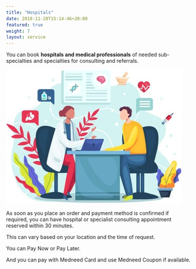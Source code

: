 ```yaml
---
title: "Hospitals"
date: 2018-11-28T15:14:46+20:00 
featured: true
weight: 7
layout: service
---
```


You can book **hospitals and medical professionals** of needed sub-specialties and specialties for consulting and referrals.

![Hospital/Specialist](/images/illustrations/patient.jpg)

As soon as you place an order and payment method is confirmed if required, you can have hospital or specialist consulting appointment reserved within 30 minutes. 

This can vary based on your location and the time of request.

You can Pay Now or Pay Later.

And you can pay with Medneed Card and use Medneed Coupon if available.




